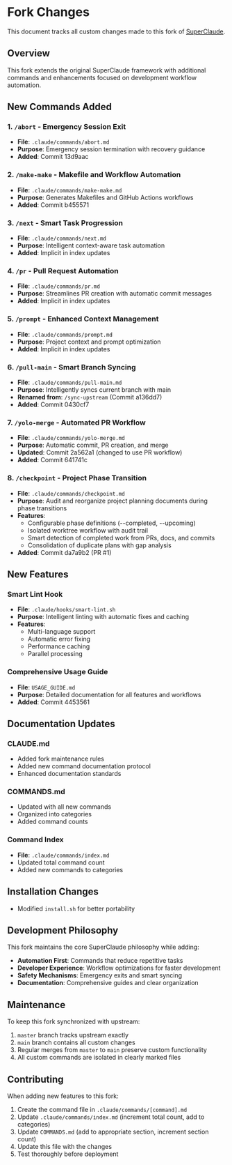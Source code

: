 # Fork Changes

This document tracks all custom changes made to this fork of [SuperClaude](https://github.com/NomenAK/SuperClaude).

## Overview

This fork extends the original SuperClaude framework with additional commands and enhancements focused on development workflow automation.

## New Commands Added

### 1. `/abort` - Emergency Session Exit
- **File**: `.claude/commands/abort.md`
- **Purpose**: Emergency session termination with recovery guidance
- **Added**: Commit 13d9aac

### 2. `/make-make` - Makefile and Workflow Automation
- **File**: `.claude/commands/make-make.md`
- **Purpose**: Generates Makefiles and GitHub Actions workflows
- **Added**: Commit b455571

### 3. `/next` - Smart Task Progression
- **File**: `.claude/commands/next.md`
- **Purpose**: Intelligent context-aware task automation
- **Added**: Implicit in index updates

### 4. `/pr` - Pull Request Automation
- **File**: `.claude/commands/pr.md`
- **Purpose**: Streamlines PR creation with automatic commit messages
- **Added**: Implicit in index updates

### 5. `/prompt` - Enhanced Context Management
- **File**: `.claude/commands/prompt.md`
- **Purpose**: Project context and prompt optimization
- **Added**: Implicit in index updates

### 6. `/pull-main` - Smart Branch Syncing
- **File**: `.claude/commands/pull-main.md`
- **Purpose**: Intelligently syncs current branch with main
- **Renamed from**: `/sync-upstream` (Commit a136dd7)
- **Added**: Commit 0430cf7

### 7. `/yolo-merge` - Automated PR Workflow
- **File**: `.claude/commands/yolo-merge.md`
- **Purpose**: Automatic commit, PR creation, and merge
- **Updated**: Commit 2a562a1 (changed to use PR workflow)
- **Added**: Commit 641741c

### 8. `/checkpoint` - Project Phase Transition
- **File**: `.claude/commands/checkpoint.md`
- **Purpose**: Audit and reorganize project planning documents during phase transitions
- **Features**:
  - Configurable phase definitions (--completed, --upcoming)
  - Isolated worktree workflow with audit trail
  - Smart detection of completed work from PRs, docs, and commits
  - Consolidation of duplicate plans with gap analysis
- **Added**: Commit da7a9b2 (PR #1)

## New Features

### Smart Lint Hook
- **File**: `.claude/hooks/smart-lint.sh`
- **Purpose**: Intelligent linting with automatic fixes and caching
- **Features**:
  - Multi-language support
  - Automatic error fixing
  - Performance caching
  - Parallel processing

### Comprehensive Usage Guide
- **File**: `USAGE_GUIDE.md`
- **Purpose**: Detailed documentation for all features and workflows
- **Added**: Commit 4453561

## Documentation Updates

### CLAUDE.md
- Added fork maintenance rules
- Added new command documentation protocol
- Enhanced documentation standards

### COMMANDS.md
- Updated with all new commands
- Organized into categories
- Added command counts

### Command Index
- **File**: `.claude/commands/index.md`
- Updated total command count
- Added new commands to categories

## Installation Changes
- Modified `install.sh` for better portability

## Development Philosophy

This fork maintains the core SuperClaude philosophy while adding:
- **Automation First**: Commands that reduce repetitive tasks
- **Developer Experience**: Workflow optimizations for faster development
- **Safety Mechanisms**: Emergency exits and smart syncing
- **Documentation**: Comprehensive guides and clear organization

## Maintenance

To keep this fork synchronized with upstream:
1. `master` branch tracks upstream exactly
2. `main` branch contains all custom changes
3. Regular merges from `master` to `main` preserve custom functionality
4. All custom commands are isolated in clearly marked files

## Contributing

When adding new features to this fork:
1. Create the command file in `.claude/commands/[command].md`
2. Update `.claude/commands/index.md` (increment total count, add to categories)
3. Update `COMMANDS.md` (add to appropriate section, increment section count)
4. Update this file with the changes
5. Test thoroughly before deployment
